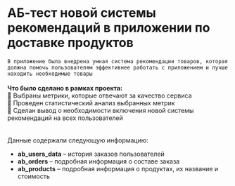 # АБ-тест новой системы рекомендаций в приложении по доставке продуктов
`В приложение была внедрена умная система рекомендации товаров, которая должна помочь пользователям эффективнее работать с приложением и лучше находить необходимые товары`\
\
**Что было сделано в рамках проекта:** \
:compass: Выбраны метрики, которые отвечают за качество сервиса\
:flight_departure: Проведен статистический анализ выбранных метрик\
:flight_arrival: Сделан вывод о необходимости включения новой системы рекомендаций на всех пользователей 
\
\
\
Данные содержали следующую информацию:
- **ab_users_data** – история заказов пользователей
- **ab_orders** – подробная информация о составе заказа
- **ab_products** – подробная информация о продуктах, их название и стоимость


